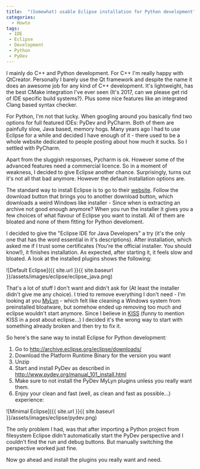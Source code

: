 ```yaml
---
title:  "(Somewhat) usable Eclipse installation for Python development"
categories:
  - Howto
tags:
 - IDE
 - Eclipse
 - Development
 - Python
 - PyDev
---
```


I mainly do C++ and Python development.
For C++ I'm really happy with QtCreator.
Personally I barely use the Qt framework and despite the name it does an awesome job for any kind of C++ development.
It's lightweight, has the best CMake integration I've ever seen (It's 2017, can we please get rid of IDE specific build systems?).
Plus some nice features like an integrated Clang based syntax checker.

For Python, I'm not that lucky.
When googling around you basically find two options for full featured IDEs: PyDev and PyCharm.
Both of them are painfully slow, Java based, memory hogs.
Many years ago I had to use Eclipse for a while and decided I have enough of it - there used to be a whole website dedicated to people posting about how much it sucks.
So I settled with PyCharm.

Apart from the sluggish responses, Pycharm is ok.
However some of the advanced features need a commercial licence.
So in a moment of weakness, I decided to give Eclipse another chance.
Surprisingly, turns out it's not all that bad anymore.
However the default installation options are.

The standard way to install Eclipse is to go to their [website](http://eclipse.org).
Follow the download button that brings you to another download button, which downloads a
weird Windows like installer - Since when is extracting an archive not good enough anymore?
When you run the installer it gives you a few choices of what flavour of Eclipse you
want to install.
All of them are bloated and none of them fitting for Python develoment.

I decided to give the "Eclipse IDE for Java Developers" a try (it's the only one that has the word essential in it's descriptions).
After installation, which asked me if I trust some certificates (You're the official installer. You should know!), it finishes installation.
As expected, after starting it, it feels slow and bloated.
A look at the installed plugins shows the following:

![Default Eclipse]({{ site.url }}{{ site.baseurl }}/assets/images/eclipse/eclipse_java.png)

That's a lot of stuff I don't want and didn't ask for (At least the installer didn't give me any choice).
I tried to remove everything I don't need - I'm looking at you [MyLyn](http://paranoid-engineering.blogspot.de/2008/07/what-is-eclipse-mylyn-anyway.html) - which felt like cleaning a Windows system from preinstalled bloatware, but somehow ended up removing too much and eclipse wouldn't start anymore.
Since I believe in [KISS](wiki.archlinux.org/index.php/arch_terminology#KISS) (funny to mention KISS in a post about eclipse...) I decided it's the wrong way to start with something already broken and then try to fix it.

So here's the sane way to install Eclipse for Python development:

1. Go to http://archive.eclipse.org/eclipse/downloads/
2. Download the Platform Runtime Binary for the version you want
3. Unzip
4. Start and install PyDev as described in http://www.pydev.org/manual_101_install.html 
5. Make sure to not install the PyDev MyLyn plugins unless you really want them.
6. Enjoy your clean and fast (well, as clean and fast as possible...) experience:

![Minimal Eclipse]({{ site.url }}{{ site.baseurl }}/assets/images/eclipse/pydev.png)

The only problem I had, was that after importing a Python project from filesystem Eclipse didn't automatically start the PyDev perspective and I couldn't find the run and debug buttons.
But manually switching the perspective worked just fine.

Now go ahead and install the plugins you really want and need.
